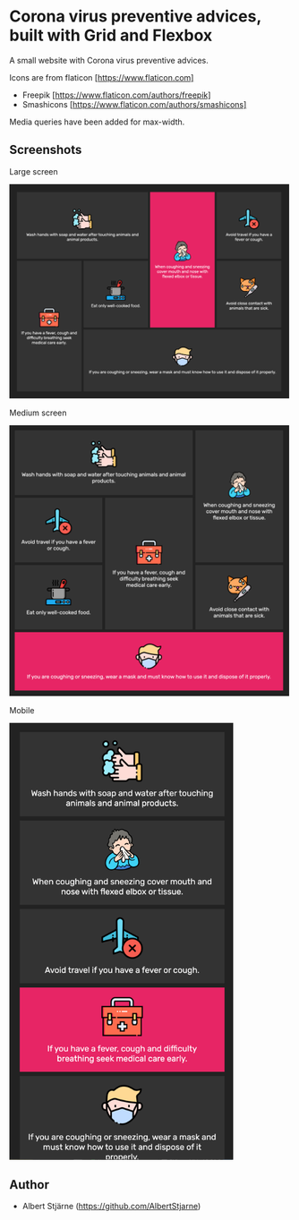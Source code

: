 # Corona virus preventive advices, built with Grid and Flexbox

A small website with Corona virus preventive advices.

Icons are from flaticon [https://www.flaticon.com]

- Freepik [https://www.flaticon.com/authors/freepik]
- Smashicons [https://www.flaticon.com/authors/smashicons]

Media queries have been added for max-width.

## Screenshots

Large screen

<img src="README-images/large.png" width=500>

Medium screen

<img src="README-images/medium.png" width=500>

Mobile

<img src="README-images/mobile.png" width=400>

## Author

- Albert Stjärne (https://github.com/AlbertStjarne)
